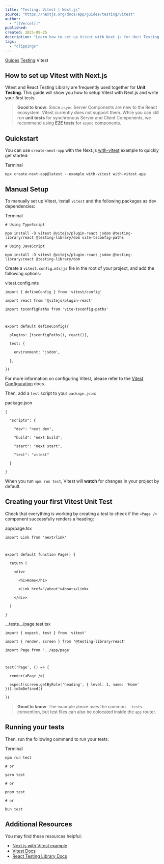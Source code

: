 ```yaml
---
title: "Testing: Vitest | Next.js"
source: "https://nextjs.org/docs/app/guides/testing/vitest"
author:
  - "[[Vercel]]"
published:
created: 2025-09-25
description: "Learn how to set up Vitest with Next.js for Unit Testing."
tags:
  - "clippings"
---
```

[Guides](https://nextjs.org/docs/app/guides) [Testing](https://nextjs.org/docs/app/guides/testing) Vitest

## How to set up Vitest with Next.js

Vitest and React Testing Library are frequently used together for **Unit Testing**. This guide will show you how to setup Vitest with Next.js and write your first tests.

> **Good to know:** Since `async` Server Components are new to the React ecosystem, Vitest currently does not support them. While you can still run **unit tests** for synchronous Server and Client Components, we recommend using **E2E tests** for `async` components.

## Quickstart

You can use `create-next-app` with the Next.js [with-vitest](https://github.com/vercel/next.js/tree/canary/examples/with-vitest) example to quickly get started:

Terminal

```
npx create-next-app@latest --example with-vitest with-vitest-app
```

## Manual Setup

To manually set up Vitest, install `vitest` and the following packages as dev dependencies:

Terminal

```
# Using TypeScript

npm install -D vitest @vitejs/plugin-react jsdom @testing-library/react @testing-library/dom vite-tsconfig-paths

# Using JavaScript

npm install -D vitest @vitejs/plugin-react jsdom @testing-library/react @testing-library/dom
```

Create a `vitest.config.mts|js` file in the root of your project, and add the following options:

vitest.config.mts

```
import { defineConfig } from 'vitest/config'

import react from '@vitejs/plugin-react'

import tsconfigPaths from 'vite-tsconfig-paths'

 

export default defineConfig({

  plugins: [tsconfigPaths(), react()],

  test: {

    environment: 'jsdom',

  },

})
```

For more information on configuring Vitest, please refer to the [Vitest Configuration](https://vitest.dev/config/#configuration) docs.

Then, add a `test` script to your `package.json`:

package.json

```
{

  "scripts": {

    "dev": "next dev",

    "build": "next build",

    "start": "next start",

    "test": "vitest"

  }

}
```

When you run `npm run test`, Vitest will **watch** for changes in your project by default.

## Creating your first Vitest Unit Test

Check that everything is working by creating a test to check if the `<Page />` component successfully renders a heading:

app/page.tsx

```
import Link from 'next/link'

 

export default function Page() {

  return (

    <div>

      <h1>Home</h1>

      <Link href="/about">About</Link>

    </div>

  )

}
```

\_\_tests\_\_/page.test.tsx

```
import { expect, test } from 'vitest'

import { render, screen } from '@testing-library/react'

import Page from '../app/page'

 

test('Page', () => {

  render(<Page />)

  expect(screen.getByRole('heading', { level: 1, name: 'Home' })).toBeDefined()

})
```

> **Good to know**: The example above uses the common `__tests__` convention, but test files can also be colocated inside the `app` router.

## Running your tests

Then, run the following command to run your tests:

Terminal

```
npm run test

# or

yarn test

# or

pnpm test

# or

bun test
```

## Additional Resources

You may find these resources helpful:

- [Next.js with Vitest example](https://github.com/vercel/next.js/tree/canary/examples/with-vitest)
- [Vitest Docs](https://vitest.dev/guide/)
- [React Testing Library Docs](https://testing-library.com/docs/react-testing-library/intro/)